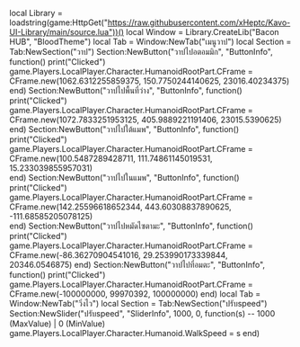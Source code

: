 local Library = loadstring(game:HttpGet("https://raw.githubusercontent.com/xHeptc/Kavo-UI-Library/main/source.lua"))()
local Window = Library.CreateLib("Bacon HUB", "BloodTheme")
local Tab = Window:NewTab("เมนูวาป")
local Section = Tab:NewSection("วาป")
Section:NewButton("วาปไปอตอมมิก", "ButtonInfo", function()
    print("Clicked")
game.Players.LocalPlayer.Character.HumanoidRootPart.CFrame = CFrame.new(1062.6312255859375, 150.7750244140625, 23016.40234375)
end)
Section:NewButton("วาปไปพื้นที่ว่าง", "ButtonInfo", function()
    print("Clicked")
game.Players.LocalPlayer.Character.HumanoidRootPart.CFrame = CFrame.new(1072.7833251953125, 405.9889221191406, 23015.5390625)    
end)
Section:NewButton("วาปไปใต้แมพ", "ButtonInfo", function()
    print("Clicked")
game.Players.LocalPlayer.Character.HumanoidRootPart.CFrame = CFrame.new(100.5487289428711, 111.74861145019531, 15.233039855957031)    
end)
Section:NewButton("วาปไปในแมพ", "ButtonInfo", function()
    print("Clicked")
game.Players.LocalPlayer.Character.HumanoidRootPart.CFrame = CFrame.new(142.25596618652344, 443.60308837890625, -111.68585205078125)    
end)
Section:NewButton("วาปไปหมัดไซตามะ", "ButtonInfo", function()
    print("Clicked")
game.Players.LocalPlayer.Character.HumanoidRootPart.CFrame = CFrame.new(-86.36270904541016, 29.253990173339844, 20346.0546875)
end)
Section:NewButton("วาปไปที่อมตะ", "ButtonInfo", function()
    print("Clicked")
game.Players.LocalPlayer.Character.HumanoidRootPart.CFrame = CFrame.new(-100000000, 99970392, 100000000)
end)
local Tab = Window:NewTab("วิ่งไว")
local Section = Tab:NewSection("ปรับspeed")
Section:NewSlider("ปรับspeed", "SliderInfo", 1000, 0, function(s) -- 1000 (MaxValue) | 0 (MinValue)
    game.Players.LocalPlayer.Character.Humanoid.WalkSpeed = s
end)
